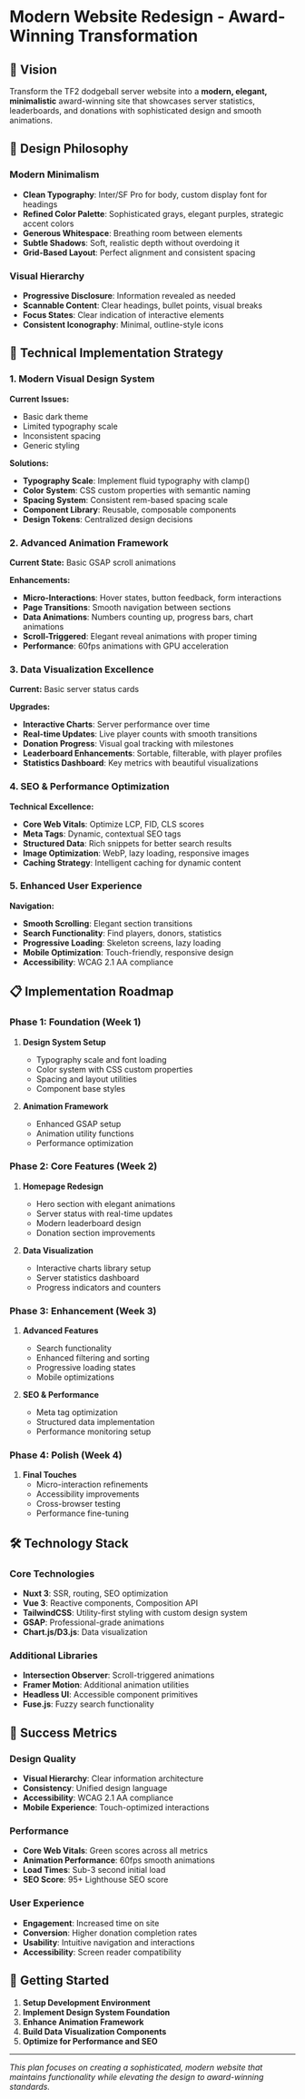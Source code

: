 # Modern Website Redesign - Award-Winning Transformation

## 🎯 Vision
Transform the TF2 dodgeball server website into a **modern, elegant, minimalistic** award-winning site that showcases server statistics, leaderboards, and donations with sophisticated design and smooth animations.

## 🎨 Design Philosophy

### Modern Minimalism
- **Clean Typography**: Inter/SF Pro for body, custom display font for headings
- **Refined Color Palette**: Sophisticated grays, elegant purples, strategic accent colors
- **Generous Whitespace**: Breathing room between elements
- **Subtle Shadows**: Soft, realistic depth without overdoing it
- **Grid-Based Layout**: Perfect alignment and consistent spacing

### Visual Hierarchy
- **Progressive Disclosure**: Information revealed as needed
- **Scannable Content**: Clear headings, bullet points, visual breaks
- **Focus States**: Clear indication of interactive elements
- **Consistent Iconography**: Minimal, outline-style icons

## 🚀 Technical Implementation Strategy

### 1. Modern Visual Design System
**Current Issues:**
- Basic dark theme
- Limited typography scale
- Inconsistent spacing
- Generic styling

**Solutions:**
- **Typography Scale**: Implement fluid typography with clamp()
- **Color System**: CSS custom properties with semantic naming
- **Spacing System**: Consistent rem-based spacing scale
- **Component Library**: Reusable, composable components
- **Design Tokens**: Centralized design decisions

### 2. Advanced Animation Framework
**Current State:** Basic GSAP scroll animations

**Enhancements:**
- **Micro-Interactions**: Hover states, button feedback, form interactions
- **Page Transitions**: Smooth navigation between sections
- **Data Animations**: Numbers counting up, progress bars, chart animations
- **Scroll-Triggered**: Elegant reveal animations with proper timing
- **Performance**: 60fps animations with GPU acceleration

### 3. Data Visualization Excellence
**Current:** Basic server status cards

**Upgrades:**
- **Interactive Charts**: Server performance over time
- **Real-time Updates**: Live player counts with smooth transitions
- **Donation Progress**: Visual goal tracking with milestones
- **Leaderboard Enhancements**: Sortable, filterable, with player profiles
- **Statistics Dashboard**: Key metrics with beautiful visualizations

### 4. SEO & Performance Optimization
**Technical Excellence:**
- **Core Web Vitals**: Optimize LCP, FID, CLS scores
- **Meta Tags**: Dynamic, contextual SEO tags
- **Structured Data**: Rich snippets for better search results
- **Image Optimization**: WebP, lazy loading, responsive images
- **Caching Strategy**: Intelligent caching for dynamic content

### 5. Enhanced User Experience
**Navigation:**
- **Smooth Scrolling**: Elegant section transitions
- **Search Functionality**: Find players, donors, statistics
- **Progressive Loading**: Skeleton screens, lazy loading
- **Mobile Optimization**: Touch-friendly, responsive design
- **Accessibility**: WCAG 2.1 AA compliance

## 📋 Implementation Roadmap

### Phase 1: Foundation (Week 1)
1. **Design System Setup**
   - Typography scale and font loading
   - Color system with CSS custom properties
   - Spacing and layout utilities
   - Component base styles

2. **Animation Framework**
   - Enhanced GSAP setup
   - Animation utility functions
   - Performance optimization

### Phase 2: Core Features (Week 2)
1. **Homepage Redesign**
   - Hero section with elegant animations
   - Server status with real-time updates
   - Modern leaderboard design
   - Donation section improvements

2. **Data Visualization**
   - Interactive charts library setup
   - Server statistics dashboard
   - Progress indicators and counters

### Phase 3: Enhancement (Week 3)
1. **Advanced Features**
   - Search functionality
   - Enhanced filtering and sorting
   - Progressive loading states
   - Mobile optimizations

2. **SEO & Performance**
   - Meta tag optimization
   - Structured data implementation
   - Performance monitoring setup

### Phase 4: Polish (Week 4)
1. **Final Touches**
   - Micro-interaction refinements
   - Accessibility improvements
   - Cross-browser testing
   - Performance fine-tuning

## 🛠️ Technology Stack

### Core Technologies
- **Nuxt 3**: SSR, routing, SEO optimization
- **Vue 3**: Reactive components, Composition API
- **TailwindCSS**: Utility-first styling with custom design system
- **GSAP**: Professional-grade animations
- **Chart.js/D3.js**: Data visualization

### Additional Libraries
- **Intersection Observer**: Scroll-triggered animations
- **Framer Motion**: Additional animation utilities
- **Headless UI**: Accessible component primitives
- **Fuse.js**: Fuzzy search functionality

## 🎯 Success Metrics

### Design Quality
- **Visual Hierarchy**: Clear information architecture
- **Consistency**: Unified design language
- **Accessibility**: WCAG 2.1 AA compliance
- **Mobile Experience**: Touch-optimized interactions

### Performance
- **Core Web Vitals**: Green scores across all metrics
- **Animation Performance**: 60fps smooth animations
- **Load Times**: Sub-3 second initial load
- **SEO Score**: 95+ Lighthouse SEO score

### User Experience
- **Engagement**: Increased time on site
- **Conversion**: Higher donation completion rates
- **Usability**: Intuitive navigation and interactions
- **Accessibility**: Screen reader compatibility

## 🚀 Getting Started

1. **Setup Development Environment**
2. **Implement Design System Foundation**
3. **Enhance Animation Framework**
4. **Build Data Visualization Components**
5. **Optimize for Performance and SEO**

---

*This plan focuses on creating a sophisticated, modern website that maintains functionality while elevating the design to award-winning standards.*
